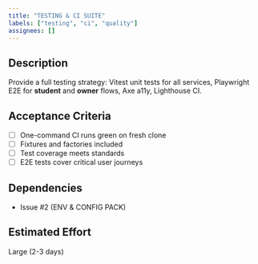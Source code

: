 ```yaml
---
title: "TESTING & CI SUITE"
labels: ["testing", "ci", "quality"]
assignees: []
---
```


## Description

Provide a full testing strategy: Vitest unit tests for all services, Playwright E2E for **student** and **owner** flows, Axe a11y, Lighthouse CI.

## Acceptance Criteria

- [ ] One-command CI runs green on fresh clone
- [ ] Fixtures and factories included
- [ ] Test coverage meets standards
- [ ] E2E tests cover critical user journeys

## Dependencies

- Issue #2 (ENV & CONFIG PACK)

## Estimated Effort
Large (2-3 days)